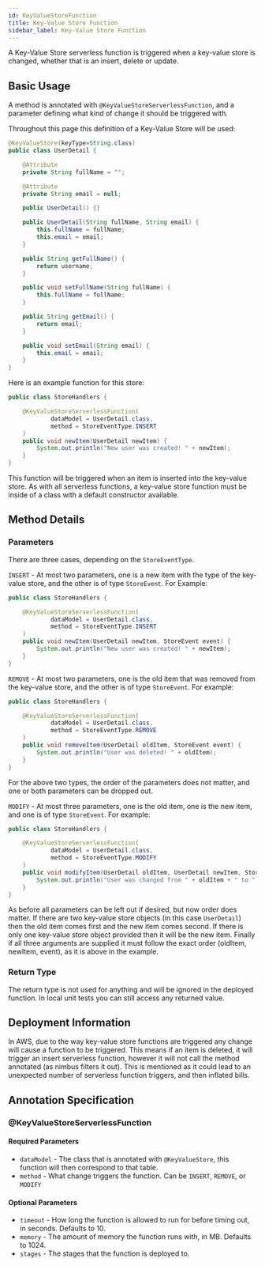 ```yaml
---
id: KeyValueStoreFunction
title: Key-Value Store Function
sidebar_label: Key-Value Store Function
---
```


A Key-Value Store serverless function is triggered when a key-value store is changed, whether that is an insert, delete or update. 

## Basic Usage
A method is annotated with `@KeyValueStoreServerlessFunction`, and a parameter defining what kind of change it should be triggered with. 

Throughout this page this definition of a Key-Value Store will be used:
```java
@KeyValueStore(keyType=String.class)
public class UserDetail {

    @Attribute
    private String fullName = "";

    @Attribute
    private String email = null;

    public UserDetail() {}

    public UserDetail(String fullName, String email) {
        this.fullName = fullName;
        this.email = email;
    }

    public String getFullName() {
        return username;
    }

    public void setFullName(String fullName) {
        this.fullName = fullName;
    }

    public String getEmail() {
        return email;
    }

    public void setEmail(String email) {
        this.email = email;
    }
}
```

Here is an example function for this store:
```java
public class StoreHandlers {

    @KeyValueStoreServerlessFunction(
            dataModel = UserDetail.class,
            method = StoreEventType.INSERT
    )
    public void newItem(UserDetail newItem) {
        System.out.println("New user was created! " + newItem);
    }
}
```

This function will be triggered when an item is inserted into the key-value store. As with all serverless functions, a key-value store function must be inside of a class with a default constructor available. 

## Method Details
### Parameters
There are three cases, depending on the `StoreEventType`.

`INSERT` - At most two parameters, one is a new item with the type of the key-value store, and the other is of type `StoreEvent`. For Example: 

```java
public class StoreHandlers {

    @KeyValueStoreServerlessFunction(
            dataModel = UserDetail.class,
            method = StoreEventType.INSERT
    )
    public void newItem(UserDetail newItem, StoreEvent event) {
        System.out.println("New user was created! " + newItem);
    }
}
```

`REMOVE` - At most two parameters, one is the old item that was removed from the key-value store, and the other is of type `StoreEvent`. For example: 

```java
public class StoreHandlers {

    @KeyValueStoreServerlessFunction(
            dataModel = UserDetail.class,
            method = StoreEventType.REMOVE
    )
    public void removeItem(UserDetail oldItem, StoreEvent event) {
        System.out.println("User was deleted! " + oldItem);
    }
}
```

For the above two types, the order of the parameters does not matter, and one or both parameters can be dropped out.

`MODIFY` - At most three parameters, one is the old item, one is the new item, and one is of type `StoreEvent`. For example: 
```java
public class StoreHandlers {

    @KeyValueStoreServerlessFunction(
            dataModel = UserDetail.class,
            method = StoreEventType.MODIFY
    )
    public void modifyItem(UserDetail oldItem, UserDetail newItem, StoreEvent event) {
        System.out.println("User was changed from " + oldItem + " to " + newItem);
    }
}
```

As before all parameters can be left out if desired, but now order does matter. If there are two key-value store objects (in this case `UserDetail`) then the old item comes first and the new item comes second. If there is only one key-value store object provided then it will be the new item. Finally if all three arguments are supplied it must follow the exact order (oldItem, newItem, event), as it is above in the example. 

### Return Type
The return type is not used for anything and will be ignored in the deployed function. In local unit tests you can still access any returned value.

## Deployment Information
In AWS, due to the way key-value store functions are triggered any change will cause a function to be triggered. This means if an item is deleted, it will trigger an insert serverless function, however it will not call the method annotated (as nimbus filters it out). This is mentioned as it could lead to an unexpected number of serverless function triggers, and then inflated bills.

## Annotation Specification
### @KeyValueStoreServerlessFunction
#### Required Parameters
* `dataModel` - The class that is annotated with `@KeyValueStore`, this function will then correspond to that table. 
* `method` - What change triggers the function. Can be `INSERT`, `REMOVE`, or `MODIFY`

#### Optional Parameters
* `timeout` - How long the function is allowed to run for before timing out, in seconds. Defaults to 10.
* `memory` - The amount of memory the function runs with, in MB. Defaults to 1024.
* `stages` - The stages that the function is deployed to.